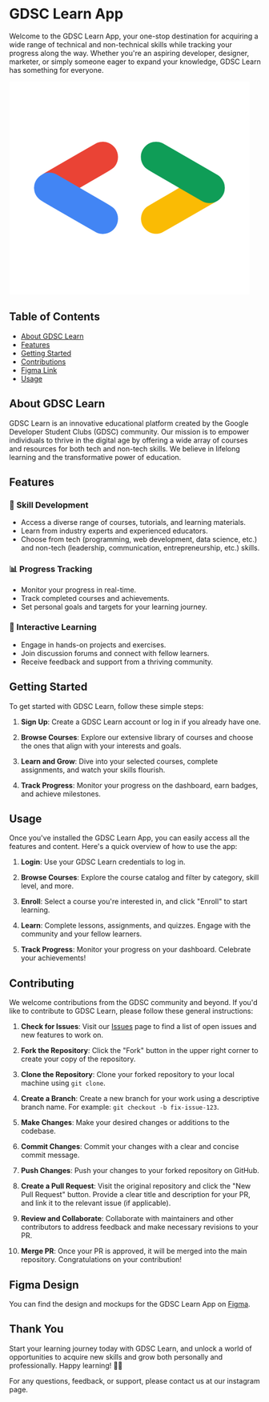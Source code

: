 # GDSC Learn App

Welcome to the GDSC Learn App, your one-stop destination for acquiring a wide range of technical and non-technical skills while tracking your progress along the way. Whether you're an aspiring developer, designer, marketer, or simply someone eager to expand your knowledge, GDSC Learn has something for everyone.

![GDSC Learn App](assets/images/logo.png)

## Table of Contents

- [About GDSC Learn](#about-gdsc-learn)
- [Features](#features)
- [Getting Started](#getting-started)
- [Contributions](#contributing)
- [Figma Link](#figma-design)
- [Usage](#usage)

## About GDSC Learn

GDSC Learn is an innovative educational platform created by the Google Developer Student Clubs (GDSC) community. Our mission is to empower individuals to thrive in the digital age by offering a wide array of courses and resources for both tech and non-tech skills. We believe in lifelong learning and the transformative power of education.

## Features

### 🚀 Skill Development

- Access a diverse range of courses, tutorials, and learning materials.
- Learn from industry experts and experienced educators.
- Choose from tech (programming, web development, data science, etc.) and non-tech (leadership, communication, entrepreneurship, etc.) skills.

### 📊 Progress Tracking

- Monitor your progress in real-time.
- Track completed courses and achievements.
- Set personal goals and targets for your learning journey.

### 🌟 Interactive Learning

- Engage in hands-on projects and exercises.
- Join discussion forums and connect with fellow learners.
- Receive feedback and support from a thriving community.

## Getting Started

To get started with GDSC Learn, follow these simple steps:

1. **Sign Up**: Create a GDSC Learn account or log in if you already have one.

2. **Browse Courses**: Explore our extensive library of courses and choose the ones that align with your interests and goals.

3. **Learn and Grow**: Dive into your selected courses, complete assignments, and watch your skills flourish.

4. **Track Progress**: Monitor your progress on the dashboard, earn badges, and achieve milestones.

## Usage

Once you've installed the GDSC Learn App, you can easily access all the features and content. Here's a quick overview of how to use the app:

1. **Login**: Use your GDSC Learn credentials to log in.

2. **Browse Courses**: Explore the course catalog and filter by category, skill level, and more.

3. **Enroll**: Select a course you're interested in, and click "Enroll" to start learning.

4. **Learn**: Complete lessons, assignments, and quizzes. Engage with the community and your fellow learners.

5. **Track Progress**: Monitor your progress on your dashboard. Celebrate your achievements!

## Contributing

We welcome contributions from the GDSC community and beyond. If you'd like to contribute to GDSC Learn, please follow these general instructions:

1. **Check for Issues**: Visit our [Issues](https://github.com/developer-student-club-thapar/dsc-learn-app/issues) page to find a list of open issues and new features to work on.

2. **Fork the Repository**: Click the "Fork" button in the upper right corner to create your copy of the repository.

3. **Clone the Repository**: Clone your forked repository to your local machine using `git clone`.

4. **Create a Branch**: Create a new branch for your work using a descriptive branch name. For example: `git checkout -b fix-issue-123`.

5. **Make Changes**: Make your desired changes or additions to the codebase.

6. **Commit Changes**: Commit your changes with a clear and concise commit message.

7. **Push Changes**: Push your changes to your forked repository on GitHub.

8. **Create a Pull Request**: Visit the original repository and click the "New Pull Request" button. Provide a clear title and description for your PR, and link it to the relevant issue (if applicable).

9. **Review and Collaborate**: Collaborate with maintainers and other contributors to address feedback and make necessary revisions to your PR.

10. **Merge PR**: Once your PR is approved, it will be merged into the main repository. Congratulations on your contribution!

## Figma Design

You can find the design and mockups for the GDSC Learn App on [Figma](https://www.figma.com/file/Q4g8FlUN1MJJpg0uNVdxri/GDSC-Learn-Portal?type=design&node-id=1-319&mode=design&t=iRUF7rHO1PFoCxH1-0).

## Thank You

Start your learning journey today with GDSC Learn, and unlock a world of opportunities to acquire new skills and grow both personally and professionally. Happy learning! 🌟🚀

For any questions, feedback, or support, please contact us at our instagram page.
